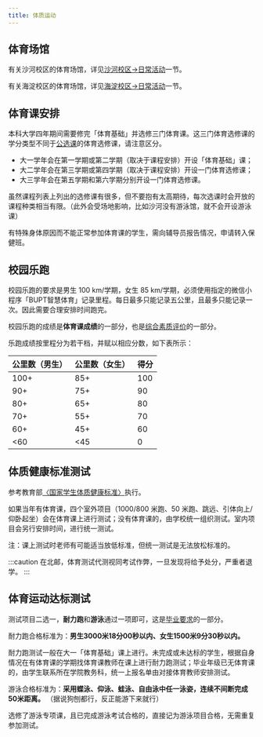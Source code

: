 ```yaml
---
title: 体质运动
---
```


## 体育场馆

有关沙河校区的体育场馆，详见[沙河校区->日常活动](/沙河校区/日常活动#体育设施)一节。

有关海淀校区的体育场馆，详见[海淀校区->日常活动](/海淀校区/日常活动#体育设施)一节。

## 体育课安排

本科大学四年期间需要修完「体育基础」并选修三门体育课。这三门体育选修课的学分类型不同于[公选课](/学习生活/课程安排#公选课全校任选课)的体育选修课，请注意区分。

- 大一学年会在第一学期或第二学期（取决于课程安排）开设「体育基础」课；
- 大二学年会在第三学期或第四学期（取决于课程安排）开设一门体育选修课；
- 大三学年会在第五学期和第六学期分别开设一门体育选修课。

虽然课程列表上列出的选修课有很多，但不要抱有太高期待，每次选课时会开放的课程种类相当有限。（此外会受场地影响，比如沙河没有游泳馆，就不会开设游泳课）

有特殊身体原因而不能正常参加体育课的学生，需向辅导员报告情况，申请转入保健班。

## 校园乐跑

校园乐跑的要求是男生 100 km/学期，女生 85 km/学期，必须使用指定的微信小程序「BUPT智慧体育」记录里程。每日最多只能记录五公里，且最多只能记录一次。因此需要合理安排时间跑完。

校园乐跑的成绩是**体育课成绩**的一部分，也是[综合素质评价](/学习生活/成绩构成#综合素质评价)的一部分。

乐跑成绩按里程分为若干档，并赋以相应分数，如下表所示：

|公里数（男生）|公里数（女生）|得分|
|-|-|-|
|100+|85+|100|
|90+|75+|90|
|80+|65+|80|
|70+|55+|70|
|60+|45+|60|
|<60|<45|0|

## 体质健康标准测试

参考教育部[〈国家学生体质健康标准〉](http://www.moe.gov.cn/s78/A17/twys_left/moe_938/moe_792/s3273/201407/t20140708_171692.html)执行。

如果当年有体育课，四个室外项目（1000/800 米跑、50 米跑、跳远、引体向上/仰卧起坐）会在体育课上进行测试；没有体育课的，由学校统一组织测试。室内项目会另行安排时间，进行统一测试。

注：课上测试时老师有可能适当放低标准，但统一测试是无法放松标准的。

:::caution
在北邮，体育测试代测视同考试作弊，一旦发现将给予处分，严重者退学。
:::

## 体育运动达标测试

测试项目二选一，**耐力跑**和**游泳**通过一项即可，这是[毕业要求](/学习生活/毕业要求/)的一部分。

耐力跑合格标准为：**男生3000米18分00秒以内、女生1500米9分30秒以内。**

耐力跑测试一般在大一「体育基础」课上进行。未完成或未达标的学生，根据自身情况在有体育课的学期找体育课教师在课上进行耐力跑测试；毕业年级已无体育课的，由学生联系所在学院教务科，统一上报名单由对接体育教师安排测试。

游泳合格标准为：**采用蝶泳、仰泳、蛙泳、自由泳中任一泳姿，连续不间断完成50米距离。** （据说狗刨都行，反正能游下来就行）

选修了游泳专项课，且已完成游泳考试合格的，直接记为游泳项目合格，无需重复参加测试。

